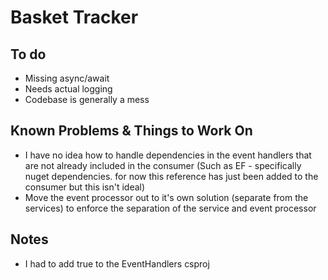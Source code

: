 # Basket Tracker

## To do

- Missing async/await
- Needs actual logging
- Codebase is generally a mess

## Known Problems & Things to Work On

- I have no idea how to handle dependencies in the event handlers that are not already included in the consumer (Such as EF - specifically nuget dependencies. for now this reference has just been added to the consumer but this isn't ideal)
- Move the event processor out to it's own solution (separate from the services) to enforce the separation of the service and event processor

## Notes
- I had to add <CopyLocalLockFileAssemblies>true</CopyLocalLockFileAssemblies> to the EventHandlers csproj 